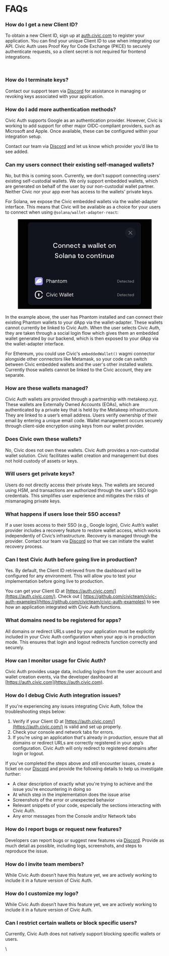 # FAQs

### **How do I get a new Client ID?**

To obtain a new Client ID, sign up at [auth.civic.com](https://auth.civic.com/) to register your application. You can find your unique Client ID to use when integrating our API. Civic Auth uses Proof Key for Code Exchange (PKCE) to securely authenticate requests, so a client secret is not required for frontend integrations.

<figure><img src="https://lh7-rt.googleusercontent.com/docsz/AD_4nXfx2uBBUo2SDd3t7yK1ods96iFRn1yU-c1g1VbY0oIQ3bHXWQIrb5vgVYj1iptiTLoErNUf2MN6b6wyVGuk_q_KF97RHnJpjbKGuOfrmSIk4hZiGYtX3RRbH9h2uFVGr_FONoC1?key=bpfm59RoatPWrgL42BLuapQY" alt=""><figcaption></figcaption></figure>

### **How do I terminate keys?**

Contact our support team via [Discord](https://discord.com/invite/MWmhXauJw8/) for assistance in managing or revoking keys associated with your application.

### **How do I add more authentication methods?**

Civic Auth supports Google as an authentication provider. However, Civic is working to add support for other major OIDC-compliant providers, such as Microsoft and Apple. Once available, these can be configured within your integration setup.

Contact our team via [Discord](https://discord.com/invite/MWmhXauJw8/) and let us know which provider you’d like to see added.&#x20;

### **Can my users connect their existing self-managed wallets?**

No, but this is coming soon.  Currently, we don't support connecting users' existing self-custodial wallets. We only support embedded wallets, which are generated on behalf of the user by our non-custodial wallet partner.\
Neither Civic nor your app ever has access to the wallets' private keys.

For Solana, we expose the Civic embedded wallets via the wallet-adapter interface. This means that Civic will be available as a choice for your users to connect when using `@solana/wallet-adapter-react`:

<figure><img src="../.gitbook/assets/Screenshot 2025-05-20 at 18.18.16.png" alt=""><figcaption></figcaption></figure>

In the example above, the user has Phantom installed and can connect their existing Phantom wallets to your dApp via the wallet-adapter. These wallets cannot currently be linked to Civic Auth. When the user selects Civic Auth, they are taken through a social login flow which gives them an embedded wallet generated by our backend, which is then exposed to your dApp via the wallet-adapter interface.

For Ethereum, you could use Civic's `embeddedWallet()` wagmi connector alongside other connectors like Metamask, so your code can switch between Civic embedded wallets and the user's other installed wallets. Currently those wallets cannot be linked to the Civic account, they are separate.

### **How are these wallets managed?**

Civic Auth wallets are provided through a partnership with metakeep.xyz. These wallets are Externally Owned Accounts (EOAs), which are authenticated by a private key that is held by the Metakeep infrastructure. They are linked to a user’s email address. Users verify ownership of their email by entering a unique email code. Wallet management occurs securely through client-side encryption using keys from our wallet provider.

### **Does Civic own these wallets?**

No, Civic does not own these wallets. Civic Auth provides a non-custodial wallet solution. Civic facilitates wallet creation and management but does not hold custody of assets or keys.

### **Will users get private keys?**

Users do not directly access their private keys. The wallets are secured using HSM, and transactions are authorized through the user's SSO login credentials. This simplifies user experience and mitigates the risks of mismanaging private keys.

### **What happens if users lose their SSO access?**

If a user loses access to their SSO (e.g., Google login), Civic Auth’s wallet provider includes a recovery feature to restore wallet access, which works independently of Civic’s infrastructure. Recovery is managed through the provider. Contact our team via [Discord](https://discord.com/invite/MWmhXauJw8/) so that we can initiate the wallet recovery process.&#x20;

### **Can I test Civic Auth before going live in production?** &#x20;

Yes. By default, the Client ID retrieved from the dashboard will be configured for any environment. This will allow you to test your implementation before going live to production.&#x20;

You can get your Client ID at [https://auth.civic.com/](https://auth.civic.com/). Check out [ https://github.com/civicteam/civic-auth-examples](https://github.com/civicteam/civic-auth-examples) to see how an application integrated with Civic Auth functions.

### **What domains need to be registered for apps?** &#x20;

All domains or redirect URLs used by your application must be explicitly included in your Civic Auth configuration when your app is in production mode. This ensures that login and logout redirects function correctly and securely. &#x20;

### **How can I monitor usage for Civic Auth?** &#x20;

Civic Auth provides usage data, including logins from the user account and wallet creation events, via the developer dashboard at [https://auth.civic.com](https://auth.civic.com). &#x20;

### **How do I debug Civic Auth integration issues?** &#x20;

If you're experiencing any issues integrating Civic Auth, follow the troubleshooting steps below:

1. Verify if your Client ID at [https://auth.civic.com/](https://auth.civic.com/) is valid and set up properly.&#x20;
2. Check your console and network tabs for errors.
3. If you’re using an application that's already in production, ensure that all domains or redirect URLs are correctly registered in your app’s configuration. Civic Auth will only redirect to registered domains after login or logout.

If you’ve completed the steps above and still encounter issues, create a ticket on our [Discord](https://discord.com/invite/MWmhXauJw8/) and provide the following details to help us investigate further:

* A clear description of exactly what you're trying to achieve and the issue you're encountering in doing so
* At which step in the implementation does the issue arise
* Screenshots of the error or unexpected behavior
* Relevant snippets of your code, especially the sections interacting with Civic Auth.
* Any error messages from the Console and/or Network tabs

### **How do I report bugs or request new features?** &#x20;

Developers can report bugs or suggest new features via [Discord](https://discord.com/invite/MWmhXauJw8/). Provide as much detail as possible, including logs, screenshots, and steps to reproduce the issue.

### **How do I invite team members?**

While Civic Auth doesn’t have this feature yet, we are actively working to include it in a future version of Civic Auth.&#x20;

### **How do I customize my logo?**

While Civic Auth doesn’t have this feature yet, we are actively working to include it in a future version of Civic Auth.&#x20;

### **Can I restrict certain wallets or block specific users?** &#x20;

Currently, Civic Auth does not natively support blocking specific wallets or users.&#x20;

\
